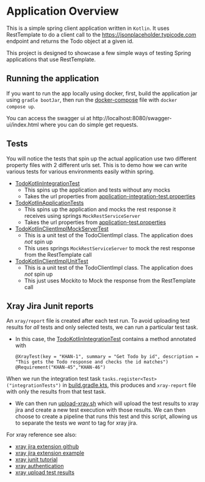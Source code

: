 # Application Overview
This is a simple spring client application written in `Kotlin`.
It uses RestTemplate to do a client call to the https://jsonplaceholder.typicode.com endpoint
and returns the Todo object at a given id.

This project is designed to showcase a few simple ways of testing Spring applications that use RestTemplate.

## Running the application
If you want to run the app locally using docker, first, build the application jar using `gradle bootJar`, then
run the [docker-compose](docker-compose.yml) file with `docker compose up`.

You can access the swagger ui at http://localhost:8080/swagger-ui/index.html where you can do simple get requests.

## Tests

You will notice the tests that spin up the actual application use two different property files with 2 different urls set. This is to demo how we can write various tests for various environments easily within spring.

- [TodoKotlinIntegrationTest](src/test/kotlin/com/khanivorous/todokotlin/TodoKotlinIntegrationTest.kt)
  - This spins up the application and tests without any mocks
  - Takes the url properties from [application-integration-test.properties](src/test/resources/application-integration-test.properties)
- [TodoKotlinApplicationTests](src/test/kotlin/com/khanivorous/todokotlin/TodoKotlinApplicationTests.kt)
  - This spins up the application and mocks the rest response it receives using springs `MockRestServiceServer` 
  - Takes the url properties from [application-test.properties](src/test/resources/application-test.properties)
- [TodoKotlinClientImplMockServerTest](src/test/kotlin/com/khanivorous/todokotlin/TodoKotlinClientImplMockServerTest.kt)
  - This is a unit test of the TodoClientImpl class. The application does _not_ spin up
  - This uses springs `MockRestServiceServer` to mock the rest response from the RestTemplate call
- [TodoKotlinClientImplUnitTest](src/test/kotlin/com/khanivorous/todokotlin/TodoKotlinClientImplUnitTest.kt)
  - This is a unit test of the TodoClientImpl class. The application does _not_ spin up
  - This just uses Mockito to Mock the response from the RestTemplate call

## Xray Jira Junit reports

An `xray/report` file is created after each test run. To avoid uploading test results for _all_ tests and only selected tests,
we can run a particular test task. 

- In this case, the [TodoKotlinIntegrationTest](src/test/kotlin/com/khanivorous/todokotlin/TodoKotlinIntegrationTest.kt) contains a method annotated with 
    ```
    @XrayTest(key = "KHAN-1", summary = "Get Todo by id", description = "This gets the Todo response and checks the id matches")
    @Requirement("KHAN-45","KHAN-46")
    ```

When we run the integration test task `tasks.register<Test>("integrationTests")` in [build.gradle.kts](build.gradle.kts), this produces and `xray-report` file with only the results from that
test task.

- We can then run [upload-xray.sh](upload-xray.sh) which will upload the test results to xray jira and create a new test execution with those results. We can then choose to create a pipeline that runs this test and this script, allowing us to separate the tests we _want_ to tag for xray jira.

For xray reference see also:
- [xray jira extension github](https://github.com/Xray-App/xray-junit-extensions)
- [xray jira extension example](https://github.com/Xray-App/tutorial-java-junit5-selenium)
- [xray junit tutorial](https://docs.getxray.app/display/XRAYCLOUD/Testing+web+applications+using+Selenium+and+JUnit5+in+Java)
- [xray authentication](https://docs.getxray.app/display/XRAYCLOUD/Authentication+-+REST+v2)
- [xray upload test results](https://docs.getxray.app/display/XRAYCLOUD/Import+Execution+Results+-+REST+v2#ImportExecutionResultsRESTv2-JUnitXMLresults)
